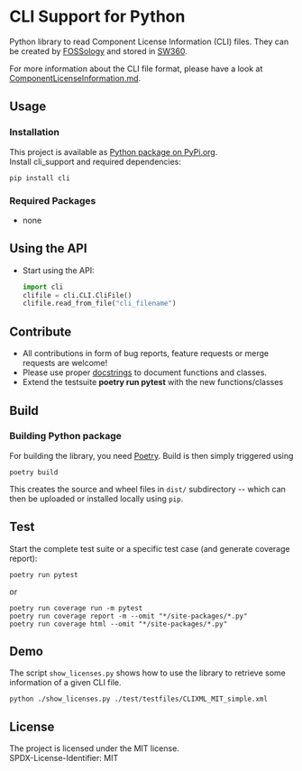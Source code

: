 # CLI Support for Python

Python library to read Component License Information (CLI) files. They can be
created by [FOSSology](https://www.fossology.org) and stored in
[SW360](https://www.eclipse.org/sw360/).

For more information about the CLI file format, please have a look at
[ComponentLicenseInformation.md](ComponentLicenseInformation.md).

## Usage

### Installation

This project is available as [Python package on PyPi.org](https://pypi.org/project/cli-support/).  
Install cli_support and required dependencies:

  ```shell
  pip install cli
  ```

### Required Packages

* none

## Using the API

* Start using the API:

  ```python
  import cli
  clifile = cli.CLI.CliFile()
  clifile.read_from_file("cli_filename")
  ```

## Contribute

* All contributions in form of bug reports, feature requests or merge requests are welcome!
* Please use proper [docstrings](https://realpython.com/documenting-python-code/) to document
  functions and classes.
* Extend the testsuite **poetry run pytest** with the new functions/classes

## Build

### Building Python package

For building the library, you need [Poetry](https://python-poetry.org/). Build is then
simply triggered using

```shell
poetry build
```

This creates the source and wheel files in ```dist/``` subdirectory -- which can then
be uploaded or installed locally using ```pip```.

## Test

Start the complete test suite or a specific test case (and generate coverage report):

```shell
poetry run pytest
```

or

```shell
poetry run coverage run -m pytest
poetry run coverage report -m --omit "*/site-packages/*.py"
poetry run coverage html --omit "*/site-packages/*.py"
```

## Demo

The script ``show_licenses.py`` shows how to use the library to retrieve some information
of a given CLI file.

```shell
python ./show_licenses.py ./test/testfiles/CLIXML_MIT_simple.xml
```

## License

The project is licensed under the MIT license.  
SPDX-License-Identifier: MIT

